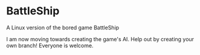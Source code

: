 # BattleShip
A Linux version of the bored game BattleShip

I am now moving towards creating the game's AI. Help out by creating your own branch! Everyone is welcome.
